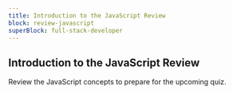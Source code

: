 ```yaml
---
title: Introduction to the JavaScript Review
block: review-javascript
superBlock: full-stack-developer
---
```


## Introduction to the JavaScript Review

Review the JavaScript concepts to prepare for the upcoming quiz.
